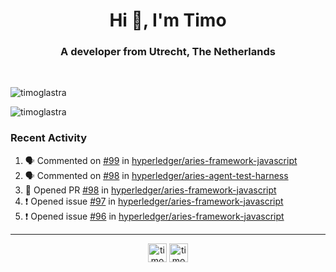 <h1 align="center">Hi 👋, I'm Timo</h1>
<h3 align="center">A developer from Utrecht, The Netherlands</h3>
<br/>
<!-- https://github.com/rahuldkjain/github-profile-readme-generator --!>

<p align="left"><img src="https://github-readme-stats.vercel.app/api?username=timoglastra&show_icons=true&count_private=tru" alt="timoglastra" /></p>
<p align="left"><img src="https://github-readme-stats.vercel.app/api/top-langs/?username=timoglastra&layout=compact" alt="timoglastra" /><p>

<h3>Recent Activity</h3>

<!--START_SECTION:activity-->
1. 🗣 Commented on [#99](https://github.com//hyperledger/aries-framework-javascript/issues/99) in [hyperledger/aries-framework-javascript](https://github.com//hyperledger/aries-framework-javascript)
2. 🗣 Commented on [#98](https://github.com//hyperledger/aries-agent-test-harness/issues/98) in [hyperledger/aries-agent-test-harness](https://github.com//hyperledger/aries-agent-test-harness)
3. 💪 Opened PR [#98](https://github.com//hyperledger/aries-framework-javascript/pull/98) in [hyperledger/aries-framework-javascript](https://github.com//hyperledger/aries-framework-javascript)
4. ❗️ Opened issue [#97](https://github.com//hyperledger/aries-framework-javascript/issues/97) in [hyperledger/aries-framework-javascript](https://github.com//hyperledger/aries-framework-javascript)
5. ❗️ Opened issue [#96](https://github.com//hyperledger/aries-framework-javascript/issues/96) in [hyperledger/aries-framework-javascript](https://github.com//hyperledger/aries-framework-javascript)
<!--END_SECTION:activity-->

---

<p align="center">
<a href="https://twitter.com/timoglastra" target="blank"><img align="center" src="https://cdn.jsdelivr.net/npm/simple-icons@3.0.1/icons/twitter.svg" alt="timoglastra" height="30" width="30" /></a>
<a href="https://linkedin.com/in/timoglastra" target="blank"><img align="center" src="https://cdn.jsdelivr.net/npm/simple-icons@3.0.1/icons/linkedin.svg" alt="timoglastra" height="30" width="30" /></a>
</p>



